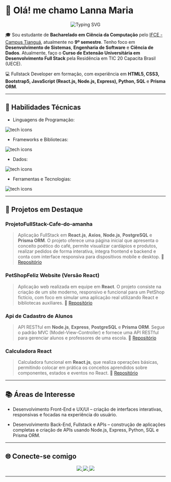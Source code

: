 # 👋 Olá! me chamo Lanna Maria

<p align="center">
  <img src="https://readme-typing-svg.herokuapp.com?font=Fira+Code&size=22&pause=1000&color=9B59B6&width=435&lines=Ola,+me+chamo+Lanna+Maria!;Desenvolvedora+Full+Stack;Apaixonada+por+Tecnologia;Seja+bem-vindo%28a%29%21" alt="Typing SVG"/>
</p>



🎓 Sou estudante de **Bacharelado em Ciência da Computação** pelo [IFCE - Campus Tianguá](https://ifce.edu.br/tiangua), atualmente no **9º semestre**. Tenho foco em **Desenvolvimento de Sistemas**, **Engenharia de Software** e **Ciência de Dados**. Atualmente, faço o **Curso de Extensão Universitária em Desenvolvimento Full Stack** pela Residência em TIC 20 Capacita Brasil (UECE).


💻 Fullstack Developer em formação, com experiência em **HTML5, CSS3, Bootstrap5, JavaScript (React.js, Node.js, Express), Python, SQL** e **Prisma ORM**.


---

## 🚀 Habilidades Técnicas

<p align="center">
  
<ul><li>Linguagens de Programação:</li></ul>
  <img src="https://skillicons.dev/icons?i=js,python,SQL" alt="tech icons"/>
<ul><li>Frameworks e Bibliotecas:</li></ul>
  <img src="https://skillicons.dev/icons?i=react,nodejs,express,bootstrap" alt="tech icons"/>
<ul><li>Dados:</li></ul>
  <img src="https://skillicons.dev/icons?i=postgresql, prisma" alt="tech icons"/>
<ul><li>Ferramentas e Tecnologias:</li></ul>
  <img src="https://skillicons.dev/icons?i=html,css,git,github,vscode" alt="tech icons"/>

</p>


---

## 💼 Projetos em Destaque

### ProjetoFullStack-Cafe-do-amanha
> Aplicação FullStack em **React.js**, **Axios**, **Node.js**, **PostgreSQL** e  **Prisma ORM**. O projeto oferece uma página inicial que apresenta o conceito poético do café, permite visualizar cardápios e produtos, realizar pedidos de forma interativa, integra frontend e backend e conta com interface responsiva para dispositivos mobile e desktop.
 🔗 [Repositório](https://github.com/Lanna-Maria/ProjetoFullStack-Cafe-do-amanha.git)

###  PetShopFeliz Website (Versão React)
> Aplicação web realizada em equipe em **React**. O projeto consiste na criação de um site moderno, responsivo e funcional para um PetShop fictício, com foco em simular uma aplicação real utilizando React e bibliotecas auxiliares.
🔗 [Repositório](https://github.com/Lanna-Maria/projeto-pet-shop-frontend.git)

###  Api de Cadastro de Alunos
> API RESTful em **Node.js**, **Express**, **PostgreSQL** e  **Prisma ORM**. Segue o padrão MVC (Model-View-Controller) e fornece uma API RESTful para gerenciar alunos e professores de uma escola.
🔗 [Repositório](https://github.com/Lanna-Maria/cadastro-de-alunos-backend.git)

###  Calculadora React
> Calculadora funcional  em **React.js**, que realiza operações básicas, permitindo colocar em prática os conceitos aprendidos sobre componentes, estados e eventos no React.
🔗 [Repositório](https://github.com/Lanna-Maria/Calculadora-React.git)

---

## 📚 Áreas de Interesse
- Desenvolvimento Front-End e UX/UI – criação de interfaces interativas, responsivas e focadas na experiência do usuário.

- Desenvolvimento Back-End, Fullstack e APIs – construção de aplicações completas e criação de APIs usando Node.js, Express, Python, SQL e Prisma ORM.

---

## 🌐 Conecte-se comigo
<p align="center">
  <a href="https://www.linkedin.com/in/lanna-maria" target="_blank">
    <img src="https://img.shields.io/badge/LinkedIn-%230077B5.svg?style=for-the-badge&logo=linkedin&logoColor=white"/>
  </a>
  <a href="mailto:lannamaria@gmail.com">
    <img src="https://img.shields.io/badge/Gmail-D14836?style=for-the-badge&logo=gmail&logoColor=white"/>
  </a>
  <a href="" target="_blank">
    <img src="https://img.shields.io/badge/Portfólio-%239B59B6.svg?style=for-the-badge&logo=firefox&logoColor=white"/>
  </a>
</p>

---

